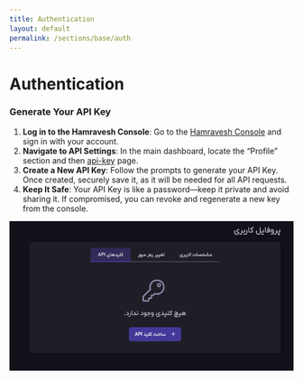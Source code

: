 ```yaml
---
title: Authentication
layout: default
permalink: /sections/base/auth
---
```

# Authentication

### Generate Your API Key

1. **Log in to the Hamravesh Console**: Go to the [Hamravesh Console](https://console.hamravesh.com/) and sign in with your account.
2. **Navigate to API Settings**: In the main dashboard, locate the “Profile” section and then [api-key](https://console.hamravesh.com/profile/api-keys) page.
3. **Create a New API Key**: Follow the prompts to generate your API Key. Once created, securely save it, as it will be needed for all API requests.
4. **Keep It Safe**: Your API Key is like a password—keep it private and avoid sharing it. If compromised, you can revoke and regenerate a new key from the console.

![API key creation](/assets/images/apikey.png "apikey")